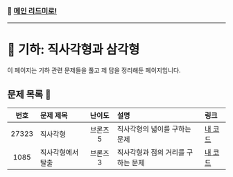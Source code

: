 ### 🚀 [메인 리드미로!](../../README.md)

---

# 📐 기하: 직사각형과 삼각형 

이 페이지는 기하 관련 문제들을 풀고 제 답을 정리해둔 페이지입니다.

##  문제 목록 📝

| 번호   | 문제 제목                  | 난이도    | 설명 | 링크                            |
|:------:|:---------------------------|:---------:|:------|:-----------------------------|
| 27323  | 직사각형                   | 브론즈 5   |직사각형의 넓이를 구하는 문제| [내 코드](./Problem27323.cpp)  |
| 1085  | 직사각형에서 탈출           | 브론즈 3   |직사각형과 점의 거리를 구하는 문제| [내 코드](./Problem1085.cpp)  |
